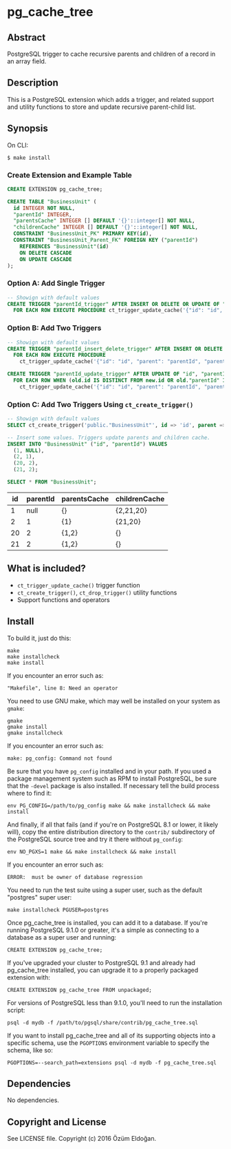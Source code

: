 # pg_cache_tree

## Abstract

PostgreSQL trigger to cache recursive parents and children of a record in an array field.

## Description

This is a PostgreSQL extension which adds a trigger, and related support and utility functions to store and update recursive parent-child list.

## Synopsis

On CLI:

    $ make install

### Create Extension and Example Table

```SQL
CREATE EXTENSION pg_cache_tree;

CREATE TABLE "BusinessUnit" (
  id INTEGER NOT NULL,
  "parentId" INTEGER,
  "parentsCache" INTEGER [] DEFAULT '{}'::integer[] NOT NULL,
  "childrenCache" INTEGER [] DEFAULT '{}'::integer[] NOT NULL,
  CONSTRAINT "BusinessUnit_PK" PRIMARY KEY(id),
  CONSTRAINT "BusinessUnit_Parent_FK" FOREIGN KEY ("parentId")
    REFERENCES "BusinessUnit"(id)
    ON DELETE CASCADE
    ON UPDATE CASCADE
);
```

### Option A: Add Single Trigger

```SQL
-- Showign with default values
CREATE TRIGGER "parentId_trigger" AFTER INSERT OR DELETE OR UPDATE OF "id", "parentId" ON "BusinessUnit"
  FOR EACH ROW EXECUTE PROCEDURE ct_trigger_update_cache('{"id": "id", "parent": "parentId", "parents": "parentsCache", "children": "childrenCache"}');
```

### Option B: Add Two Triggers

```SQL
-- Showign with default values
CREATE TRIGGER "parentId_insert_delete_trigger" AFTER INSERT OR DELETE ON "BusinessUnit"
  FOR EACH ROW EXECUTE PROCEDURE
    ct_trigger_update_cache('{"id": "id", "parent": "parentId", "parents": "parentsCache", "children": "childrenCache"}');

CREATE TRIGGER "parentId_update_trigger" AFTER UPDATE OF "id", "parentId" ON "BusinessUnit"
  FOR EACH ROW WHEN (old.id IS DISTINCT FROM new.id OR old."parentId" IS DISTINCT FROM new."parentId") EXECUTE PROCEDURE
    ct_trigger_update_cache('{"id": "id", "parent": "parentId", "parents": "parentsCache", "children": "childrenCache"}');
```

### Option C: Add Two Triggers Using `ct_create_trigger()`

```SQL
-- Showign with default values
SELECT ct_create_trigger('public."BusinessUnit"', id => 'id', parent => 'parentId', parents => 'parentsCache', children => 'childrenCache');
```

```SQL
-- Insert some values. Triggers update parents and children cache.
INSERT INTO "BusinessUnit" ("id", "parentId") VALUES
  (1, NULL),
  (2, 1),
  (20, 2),
  (21, 2);

SELECT * FROM "BusinessUnit";
```

| id  | parentId | parentsCache | childrenCache |
| --- | -------- | ------------ | ------------- |
| 1   | null     | {}           | {2,21,20}     |
| 2   | 1        | {1}          | {21,20}       |
| 20  | 2        | {1,2}        | {}            |
| 21  | 2        | {1,2}        | {}            |

## What is included?

- `ct_trigger_update_cache()` trigger function
- `ct_create_trigger()`, `ct_drop_trigger()` utility functions
- Support functions and operators

## Install

To build it, just do this:

    make
    make installcheck
    make install

If you encounter an error such as:

    "Makefile", line 8: Need an operator

You need to use GNU make, which may well be installed on your system as
`gmake`:

    gmake
    gmake install
    gmake installcheck

If you encounter an error such as:

    make: pg_config: Command not found

Be sure that you have `pg_config` installed and in your path. If you used a
package management system such as RPM to install PostgreSQL, be sure that the
`-devel` package is also installed. If necessary tell the build process where
to find it:

    env PG_CONFIG=/path/to/pg_config make && make installcheck && make install

And finally, if all that fails (and if you're on PostgreSQL 8.1 or lower, it
likely will), copy the entire distribution directory to the `contrib/`
subdirectory of the PostgreSQL source tree and try it there without
`pg_config`:

    env NO_PGXS=1 make && make installcheck && make install

If you encounter an error such as:

    ERROR:  must be owner of database regression

You need to run the test suite using a super user, such as the default
"postgres" super user:

    make installcheck PGUSER=postgres

Once pg_cache_tree is installed, you can add it to a database. If you're running
PostgreSQL 9.1.0 or greater, it's a simple as connecting to a database as a
super user and running:

    CREATE EXTENSION pg_cache_tree;

If you've upgraded your cluster to PostgreSQL 9.1 and already had pg_cache_tree
installed, you can upgrade it to a properly packaged extension with:

    CREATE EXTENSION pg_cache_tree FROM unpackaged;

For versions of PostgreSQL less than 9.1.0, you'll need to run the
installation script:

    psql -d mydb -f /path/to/pgsql/share/contrib/pg_cache_tree.sql

If you want to install pg_cache_tree and all of its supporting objects into a specific
schema, use the `PGOPTIONS` environment variable to specify the schema, like
so:

    PGOPTIONS=--search_path=extensions psql -d mydb -f pg_cache_tree.sql

## Dependencies

No dependencies.

## Copyright and License

See LICENSE file. Copyright (c) 2016 Özüm Eldoğan.
